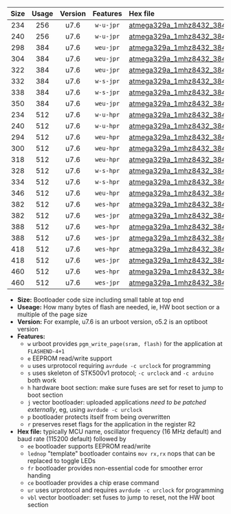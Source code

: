 |Size|Usage|Version|Features|Hex file|
|:-:|:-:|:-:|:-:|:--|
|234|256|u7.6|`w-u-jpr`|[atmega329a_1mhz8432_38400bps_ur_vbl.hex](https://raw.githubusercontent.com/stefanrueger/urboot/main//atmega329a_1mhz8432_38400bps_ur_vbl.hex)|
|240|256|u7.6|`w-u-jpr`|[atmega329a_1mhz8432_38400bps_lednop_ur_vbl.hex](https://raw.githubusercontent.com/stefanrueger/urboot/main//atmega329a_1mhz8432_38400bps_lednop_ur_vbl.hex)|
|298|384|u7.6|`weu-jpr`|[atmega329a_1mhz8432_38400bps_ee_ur_vbl.hex](https://raw.githubusercontent.com/stefanrueger/urboot/main//atmega329a_1mhz8432_38400bps_ee_ur_vbl.hex)|
|304|384|u7.6|`weu-jpr`|[atmega329a_1mhz8432_38400bps_ee_lednop_ur_vbl.hex](https://raw.githubusercontent.com/stefanrueger/urboot/main//atmega329a_1mhz8432_38400bps_ee_lednop_ur_vbl.hex)|
|322|384|u7.6|`weu-jpr`|[atmega329a_1mhz8432_38400bps_ee_lednop_fr_ur_vbl.hex](https://raw.githubusercontent.com/stefanrueger/urboot/main//atmega329a_1mhz8432_38400bps_ee_lednop_fr_ur_vbl.hex)|
|332|384|u7.6|`w-s-jpr`|[atmega329a_1mhz8432_38400bps_vbl.hex](https://raw.githubusercontent.com/stefanrueger/urboot/main//atmega329a_1mhz8432_38400bps_vbl.hex)|
|338|384|u7.6|`w-s-jpr`|[atmega329a_1mhz8432_38400bps_lednop_vbl.hex](https://raw.githubusercontent.com/stefanrueger/urboot/main//atmega329a_1mhz8432_38400bps_lednop_vbl.hex)|
|350|384|u7.6|`weu-jpr`|[atmega329a_1mhz8432_38400bps_ee_lednop_fr_ce_ur_vbl.hex](https://raw.githubusercontent.com/stefanrueger/urboot/main//atmega329a_1mhz8432_38400bps_ee_lednop_fr_ce_ur_vbl.hex)|
|234|512|u7.6|`w-u-hpr`|[atmega329a_1mhz8432_38400bps_ur.hex](https://raw.githubusercontent.com/stefanrueger/urboot/main//atmega329a_1mhz8432_38400bps_ur.hex)|
|240|512|u7.6|`w-u-hpr`|[atmega329a_1mhz8432_38400bps_lednop_ur.hex](https://raw.githubusercontent.com/stefanrueger/urboot/main//atmega329a_1mhz8432_38400bps_lednop_ur.hex)|
|294|512|u7.6|`weu-hpr`|[atmega329a_1mhz8432_38400bps_ee_ur.hex](https://raw.githubusercontent.com/stefanrueger/urboot/main//atmega329a_1mhz8432_38400bps_ee_ur.hex)|
|300|512|u7.6|`weu-hpr`|[atmega329a_1mhz8432_38400bps_ee_lednop_ur.hex](https://raw.githubusercontent.com/stefanrueger/urboot/main//atmega329a_1mhz8432_38400bps_ee_lednop_ur.hex)|
|318|512|u7.6|`weu-hpr`|[atmega329a_1mhz8432_38400bps_ee_lednop_fr_ur.hex](https://raw.githubusercontent.com/stefanrueger/urboot/main//atmega329a_1mhz8432_38400bps_ee_lednop_fr_ur.hex)|
|328|512|u7.6|`w-s-hpr`|[atmega329a_1mhz8432_38400bps.hex](https://raw.githubusercontent.com/stefanrueger/urboot/main//atmega329a_1mhz8432_38400bps.hex)|
|334|512|u7.6|`w-s-hpr`|[atmega329a_1mhz8432_38400bps_lednop.hex](https://raw.githubusercontent.com/stefanrueger/urboot/main//atmega329a_1mhz8432_38400bps_lednop.hex)|
|346|512|u7.6|`weu-hpr`|[atmega329a_1mhz8432_38400bps_ee_lednop_fr_ce_ur.hex](https://raw.githubusercontent.com/stefanrueger/urboot/main//atmega329a_1mhz8432_38400bps_ee_lednop_fr_ce_ur.hex)|
|382|512|u7.6|`wes-hpr`|[atmega329a_1mhz8432_38400bps_ee.hex](https://raw.githubusercontent.com/stefanrueger/urboot/main//atmega329a_1mhz8432_38400bps_ee.hex)|
|382|512|u7.6|`wes-jpr`|[atmega329a_1mhz8432_38400bps_ee_vbl.hex](https://raw.githubusercontent.com/stefanrueger/urboot/main//atmega329a_1mhz8432_38400bps_ee_vbl.hex)|
|388|512|u7.6|`wes-hpr`|[atmega329a_1mhz8432_38400bps_ee_lednop.hex](https://raw.githubusercontent.com/stefanrueger/urboot/main//atmega329a_1mhz8432_38400bps_ee_lednop.hex)|
|388|512|u7.6|`wes-jpr`|[atmega329a_1mhz8432_38400bps_ee_lednop_vbl.hex](https://raw.githubusercontent.com/stefanrueger/urboot/main//atmega329a_1mhz8432_38400bps_ee_lednop_vbl.hex)|
|418|512|u7.6|`wes-hpr`|[atmega329a_1mhz8432_38400bps_ee_lednop_fr.hex](https://raw.githubusercontent.com/stefanrueger/urboot/main//atmega329a_1mhz8432_38400bps_ee_lednop_fr.hex)|
|418|512|u7.6|`wes-jpr`|[atmega329a_1mhz8432_38400bps_ee_lednop_fr_vbl.hex](https://raw.githubusercontent.com/stefanrueger/urboot/main//atmega329a_1mhz8432_38400bps_ee_lednop_fr_vbl.hex)|
|460|512|u7.6|`wes-hpr`|[atmega329a_1mhz8432_38400bps_ee_lednop_fr_ce.hex](https://raw.githubusercontent.com/stefanrueger/urboot/main//atmega329a_1mhz8432_38400bps_ee_lednop_fr_ce.hex)|
|460|512|u7.6|`wes-jpr`|[atmega329a_1mhz8432_38400bps_ee_lednop_fr_ce_vbl.hex](https://raw.githubusercontent.com/stefanrueger/urboot/main//atmega329a_1mhz8432_38400bps_ee_lednop_fr_ce_vbl.hex)|

- **Size:** Bootloader code size including small table at top end
- **Useage:** How many bytes of flash are needed, ie, HW boot section or a multiple of the page size
- **Version:** For example, u7.6 is an urboot version, o5.2 is an optiboot version
- **Features:**
  + `w` urboot provides `pgm_write_page(sram, flash)` for the application at `FLASHEND-4+1`
  + `e` EEPROM read/write support
  + `u` uses urprotocol requiring `avrdude -c urclock` for programming
  + `s` uses skeleton of STK500v1 protocol; `-c urclock` and `-c arduino` both work
  + `h` hardware boot section: make sure fuses are set for reset to jump to boot section
  + `j` vector bootloader: uploaded applications *need to be patched externally*, eg, using `avrdude -c urclock`
  + `p` bootloader protects itself from being overwritten
  + `r` preserves reset flags for the application in the register R2
- **Hex file:** typically MCU name, oscillator frequency (16 MHz default) and baud rate (115200 default) followed by
  + `ee` bootloader supports EEPROM read/write
  + `lednop` "template" bootloader contains `mov rx,rx` nops that can be replaced to toggle LEDs
  + `fr` bootloader provides non-essential code for smoother error handing
  + `ce` bootloader provides a chip erase command
  + `ur` uses urprotocol and requires `avrdude -c urclock` for programming
  + `vbl` vector bootloader: set fuses to jump to reset, not the HW boot section
